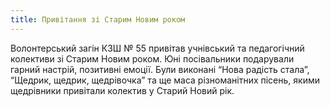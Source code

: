```yaml
---
title: Привітання зі Старим Новим роком
---
```


Волонтерський загін КЗШ № 55 привітав учнівський та педагогічний колективи зі Старим Новим роком. Юні посівальники подарували гарний настрій, позитивні емоції. Були виконані “Нова радість стала”, “Щедрик, щедрик, щедрівочка” та ще маса різноманітних пісень, якими щедрівники привітали колектив у Старий Новий рік.

<slideshow id="_/72157649877802148" />
